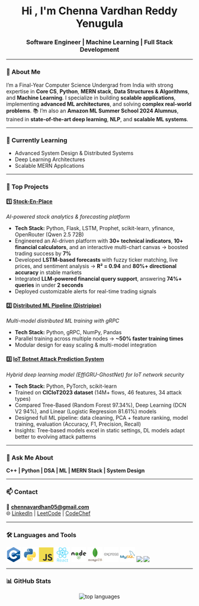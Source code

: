 <h1 align="center">Hi , I'm Chenna Vardhan Reddy Yenugula</h1>
<h3 align="center">Software Engineer | Machine Learning | Full Stack Development</h3>

---

### 🚀 About Me
I’m a Final-Year Computer Science Undergrad from India with strong expertise in **Core CS**, **Python**, **MERN stack**, **Data Structures & Algorithms**, and **Machine Learning**. I specialize in building **scalable applications**, implementing **advanced ML architectures**, and solving **complex real-world problems**. 📚 I’m also an **Amazon ML Summer School 2024 Alumnus**, trained in **state-of-the-art deep learning**, **NLP**, and **scalable ML systems**.

---

### 🌱 Currently Learning
- Advanced System Design & Distributed Systems  
- Deep Learning Architectures 
- Scalable MERN Applications 
---

### 📌 Top Projects

#### 1️⃣ [Stock-En-Place](https://github.com/vardhan-0512/Stock-En-Place)  
*AI-powered stock analytics & forecasting platform*  
- **Tech Stack:** Python, Flask, LSTM, Prophet, scikit-learn, yfinance, OpenRouter (Qwen 2.5 72B)  
- Engineered an AI-driven platform with **30+ technical indicators**, **10+ financial calculators**, and an interactive multi-chart canvas → boosted trading success by **7%**  
- Developed **LSTM-based forecasts** with fuzzy ticker matching, live prices, and sentiment analysis → **R² = 0.94** and **80%+ directional accuracy** in stable markets  
- Integrated **LLM-powered financial query support**, answering **74%+ queries** in under **2 seconds**  
- Deployed customizable alerts for real-time trading signals  

#### 2️⃣ [Distributed ML Pipeline (Distripipe)](https://github.com/vardhan-0512/Distripipe)  
*Multi-model distributed ML training with gRPC*  
- **Tech Stack:** Python, gRPC, NumPy, Pandas  
- Parallel training across multiple nodes → **~50% faster training times**  
- Modular design for easy scaling & multi-model integration  

#### 3️⃣ [IoT Botnet Attack Prediction System](https://github.com/vardhan-0512/Research-Paper-Implementations)  
*Hybrid deep learning model (EffiGRU-GhostNet) for IoT network security*  
- **Tech Stack:** Python, PyTorch, scikit-learn  
- Trained on **CICIoT2023 dataset** (14M+ flows, 46 features, 34 attack types)  
- Compared Tree-Based (Random Forest 97.34%), Deep Learning (DCN V2 94%), and Linear (Logistic Regression 81.61%) models  
- Designed full ML pipeline: data cleaning, PCA + feature ranking, model training, evaluation (Accuracy, F1, Precision, Recall)  
- Insights: Tree-based models excel in static settings, DL models adapt better to evolving attack patterns  

---

### 💬 Ask Me About
**C++ | Python | DSA | ML | MERN Stack | System Design**

---

### 📫 Contact
📧 **chennavardhan05@gmail.com**  
🌐 [LinkedIn](https://linkedin.com/in/ycvr) | [LeetCode](https://leetcode.com/varhdan_0512) | [CodeChef](https://www.codechef.com/users/varhdan_0512)

---

### 🛠 Languages and Tools
<p align="left">
  <!-- Core Languages -->
  <img src="https://raw.githubusercontent.com/devicons/devicon/master/icons/cplusplus/cplusplus-original.svg" width="40" />
  <img src="https://raw.githubusercontent.com/devicons/devicon/master/icons/python/python-original.svg" width="40" />
  <img src="https://raw.githubusercontent.com/devicons/devicon/master/icons/javascript/javascript-original.svg" width="40" />

  <!-- MERN Stack -->
  <img src="https://raw.githubusercontent.com/devicons/devicon/master/icons/react/react-original-wordmark.svg" width="40" />
  <img src="https://raw.githubusercontent.com/devicons/devicon/master/icons/nodejs/nodejs-original-wordmark.svg" width="40" />
  <img src="https://raw.githubusercontent.com/devicons/devicon/master/icons/mongodb/mongodb-original-wordmark.svg" width="40" />
  <img src="https://raw.githubusercontent.com/devicons/devicon/master/icons/express/express-original-wordmark.svg" width="40" />

  <!-- Databases -->
  <img src="https://raw.githubusercontent.com/devicons/devicon/master/icons/mysql/mysql-original-wordmark.svg" width="40" />

  <!-- Machine Learning & AI -->
  <img src="https://www.vectorlogo.zone/logos/tensorflow/tensorflow-icon.svg" width="40" />
  <img src="https://www.vectorlogo.zone/logos/pytorch/pytorch-icon.svg" width="40" />
</p>

---

### 📊 GitHub Stats
<p align="center">
  <img src="https://github-readme-stats.vercel.app/api/top-langs?username=vardhan-0512&show_icons=true&locale=en&layout=compact" alt="top languages" />
</p>
